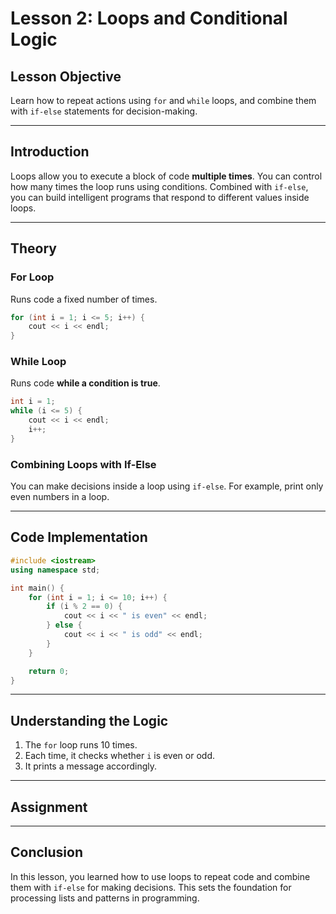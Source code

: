 # **Lesson 2: Loops and Conditional Logic**

## **Lesson Objective**

Learn how to repeat actions using `for` and `while` loops, and combine them with `if-else` statements for decision-making.

---

## **Introduction**

Loops allow you to execute a block of code **multiple times**. You can control how many times the loop runs using conditions. Combined with `if-else`, you can build intelligent programs that respond to different values inside loops.

---

## **Theory**

### **For Loop**

Runs code a fixed number of times.

```cpp
for (int i = 1; i <= 5; i++) {
    cout << i << endl;
}
```

### **While Loop**

Runs code **while a condition is true**.

```cpp
int i = 1;
while (i <= 5) {
    cout << i << endl;
    i++;
}
```

### **Combining Loops with If-Else**

You can make decisions inside a loop using `if-else`. For example, print only even numbers in a loop.

---

## **Code Implementation**

```cpp
#include <iostream>
using namespace std;

int main() {
    for (int i = 1; i <= 10; i++) {
        if (i % 2 == 0) {
            cout << i << " is even" << endl;
        } else {
            cout << i << " is odd" << endl;
        }
    }

    return 0;
}
```

---

## **Understanding the Logic**

1. The `for` loop runs 10 times.
2. Each time, it checks whether `i` is even or odd.
3. It prints a message accordingly.

---

## **Assignment**

---

## **Conclusion**

In this lesson, you learned how to use loops to repeat code and combine them with `if-else` for making decisions. This sets the foundation for processing lists and patterns in programming.
